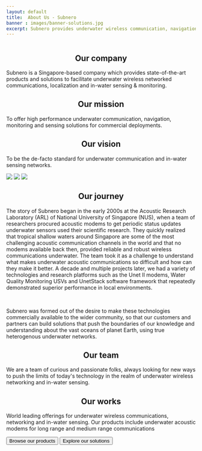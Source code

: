 ```yaml
---
layout: default
title:  About Us - Subnero
banner : images/banner-solutions.jpg
excerpt: Subnero provides underwater wireless communication, navigation, monitoring and sensing, using underwater acoustic modems and unmanned surface vehicles for water quality monitoring.
---
```


<div class='full tall' style='background-image: url({{site.baseurl}}/{{page.banner}});'>
  <div class='row'>
    <div class='large-12 columns'>
      <!-- {% include section-header.html title=page.title tagline=page.tagline color=page.title_color class="big" %} -->
    </div>
  </div>
  <div class='four spacing'></div>
  <div class='four spacing'></div>
</div>


<div class='row about-container'>
    <div class='spacing'></div>
    <div class='centered-text'>
        <i class='icon fa fa-landmark'></i> 
        <h2 align="center">Our company</h2>
        <p>Subnero is a Singapore-based company which provides state-of-the-art products and solutions to facilitate underwater wireless networked communications, localization and in-water sensing & monitoring.</p>
    </div>
    <div class='spacing'></div>
    <div class='centered-text'>
        <i class='icon fa fa-hands-helping'></i>
        <h2 align="center">Our mission</h2>
        <p>To offer high performance underwater communication, navigation, monitoring and sensing solutions for commercial deployments.</p>
    </div>
    <div class='spacing'></div>
    <div class='centered-text'>
        <i class='icon fa fa-hand-holding-water'></i>
        <h2 align="center"> Our vision</h2>
        <p>To be the de-facto standard for underwater communication and in-water sensing networks.</p>
    </div>
</div>
<div class='about-image-container'>
    <img src='{{site.baseurl}}/images/about-image1.jpg' class='about-image-item'>
    <img src='{{site.baseurl}}/images/about-image2.jpg' class='about-image-item'>
    <img src='{{site.baseurl}}/images/about-image3.jpg' class='about-image-item'>
</div>
<div class='row about-container'>
    <div class='spacing'></div>
    <div class='centered-text'>
        <i class='icon fa fa-plane-departure'></i>
        <h2 align="center"> Our journey</h2>
        <p>The story of Subnero began in the early 2000s at the Acoustic Research Laboratory (ARL) of National University of Singapore (NUS), when a team of researchers procured acoustic modems to get periodic status updates underwater sensors used their scientific research. They quickly realized that tropical shallow waters around Singapore are some of the most challenging acoustic communication channels in the world and that no modems available back then, provided reliable and robust wireless communications underwater. The team took it as a challenge to understand what makes underwater acoustic communications so difficult and how can they make it better. A decade and multiple projects later, we had a variety of technologies and research platforms such as the Unet II modems, Water Quality Monitoring USVs and UnetStack software framework that repeatedly demonstrated superior performance in local environments.</p>
        <br>
        <p>Subnero was formed out of the desire to make these technologies commercially available to the wider community, so that our customers and partners can build solutions that push the boundaries of our knowledge and understanding about the vast oceans of planet Earth, using true heterogenous underwater networks.</p>
    </div>
    <div class='spacing'></div>
    <div class='centered-text'>
        <i class='icon fa fa-users'></i>
        <h2 align="center"> Our team</h2>
        <p>We are a team of curious and passionate folks, always looking for new ways to push the limits of today's technology in the realm of underwater wireless networking and in-water sensing.</p>
    </div>
    <div class='spacing'></div>
    <div class='centered-text'>
        <i class='icon fa fa-people-carry'></i>
        <h2 align="center"> Our works</h2>
        <p>World leading offerings for underwater wireless communications, networking and in-water sensing. Our products include underwater acoustic modems for long range and medium range communications</p>
        <div class='spacing'></div>
        <div class='about-button-container'>
            <a href='{{site.baseurl}}/products'><button class='button-outline'>Browse our products</button></a>
            <a href='{{site.baseurl}}/solutions'><button class='button-outline'>Explore our solutions</button></a>
        </div>
        <div class='four spacing'></div>
    </div>
</div>